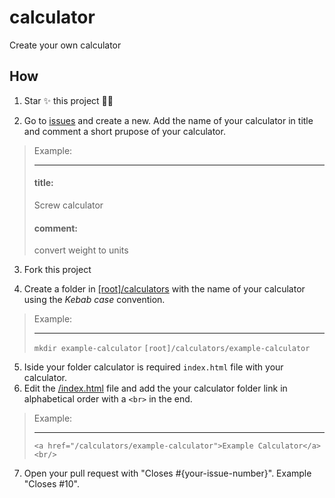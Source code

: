 # calculator
Create your own calculator

## How

1. Star ✨ this project 👀🫶

2. Go to [issues](https://github.com/RuanAragao/calculator/issues) and create a new. Add the name of your calculator in title and comment a short prupose of your calculator.

> Example: 
> ***
> #### title: 
> Screw calculator
> #### comment: 
> convert weight to units

3. Fork this project

4. Create a folder in [[root]/calculators](/calculators/) with the name of your calculator using the *Kebab case* convention.

  > Example:
  > ***
  > `mkdir example-calculator`
  > `[root]/calculators/example-calculator`

5. Iside your folder calculator is required `index.html` file with your calculator.
6. Edit the [/index.html](/index.html) file and add the your calculator folder link in alphabetical order with a `<br>` in the end.
  > Example:
  > ***
  > `<a href="/calculators/example-calculator">Example Calculator</a><br/>`
7. Open your pull request with "Closes #{your-issue-number}". Example "Closes #10".

